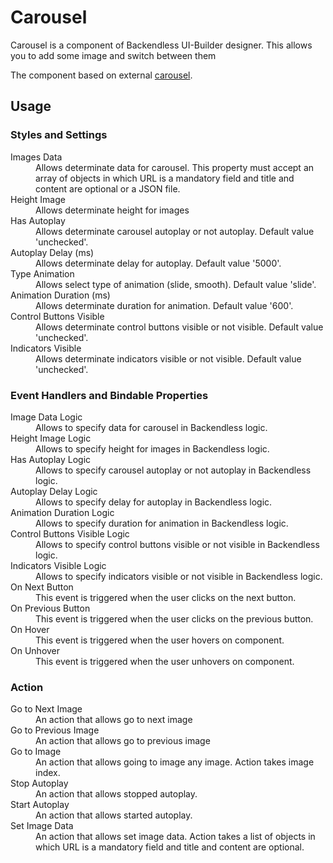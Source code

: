 # Carousel

Carousel is a component of Backendless UI-Builder designer. This allows you to add some image and switch between them

The component based on external [carousel](https://getbootstrap.com/docs/5.2/components/carousel/).
## Usage

### Styles and Settings

<dl>
<dt>Images Data</dt>
<dd>Allows determinate data for carousel. This property must accept an array of objects in which URL is a mandatory field and title and content are optional or a JSON file.</dd>
<dt>Height Image</dt>
<dd>Allows determinate height for images</dd>
<dt>Has Autoplay</dt>
<dd>Allows determinate carousel autoplay or not autoplay. Default value 'unchecked'.</dd>
<dt>Autoplay Delay (ms)</dt>
<dd>Allows determinate delay for autoplay. Default value '5000'.</dd>
<dt>Type Animation</dt>
<dd>Allows select type of animation (slide, smooth). Default value 'slide'.</dd>
<dt>Animation Duration (ms)</dt>
<dd>Allows determinate duration for animation. Default value '600'.</dd>
<dt>Control Buttons Visible</dt>
<dd>Allows determinate control buttons visible or not visible. Default value 'unchecked'.</dd>
<dt>Indicators Visible</dt>
<dd>Allows determinate indicators visible or not visible. Default value 'unchecked'.</dd>
</dl>

### Event Handlers and Bindable Properties

<dl>
<dt>Image Data Logic</dt>
<dd>Allows to specify data for carousel in Backendless logic.</dd>
<dt>Height Image Logic</dt>
<dd>Allows to specify height for images in Backendless logic.</dd>
<dt>Has Autoplay Logic</dt>
<dd>Allows to specify carousel autoplay or not autoplay in Backendless logic.</dd>
<dt>Autoplay Delay Logic</dt>
<dd>Allows to specify delay for autoplay in Backendless logic.</dd>
<dt>Animation Duration Logic</dt>
<dd>Allows to specify duration for animation in Backendless logic.</dd>
<dt>Control Buttons Visible Logic</dt>
<dd>Allows to specify control buttons visible or not visible in Backendless logic.</dd>
<dt>Indicators Visible Logic</dt>
<dd>Allows to specify indicators visible or not visible in Backendless logic.</dd>
<dt>On Next Button</dt>
<dd>This event is triggered when the user clicks on the next button.</dd>
<dt>On Previous Button</dt>
<dd>This event is triggered when the user clicks on the previous button.</dt>
<dt>On Hover</dt>
<dd>This event is triggered when the user hovers on component.</dd>
<dt>On Unhover</dt>
<dd>This event is triggered when the user unhovers on component.</dd>
</dl>

### Action
<dl>
<dt>Go to Next Image</dt>
<dd>An action that allows go to next image</dd>
<dt>Go to Previous Image</dt>
<dd>An action that allows go to previous image</dd>
<dt>Go to Image</dt>
<dd>An action that allows going to image any image. Action takes image index.</dd>
<dt>Stop Autoplay</dt>
<dd>An action that allows stopped autoplay.</dd>
<dt>Start Autoplay</dt>
<dd>An action that allows started autoplay.</dd>
<dt>Set Image Data</dt>
<dd>An action that allows set image data. Action takes a list of objects in which URL is a mandatory field and title and content are optional.</dd>
</dl>
